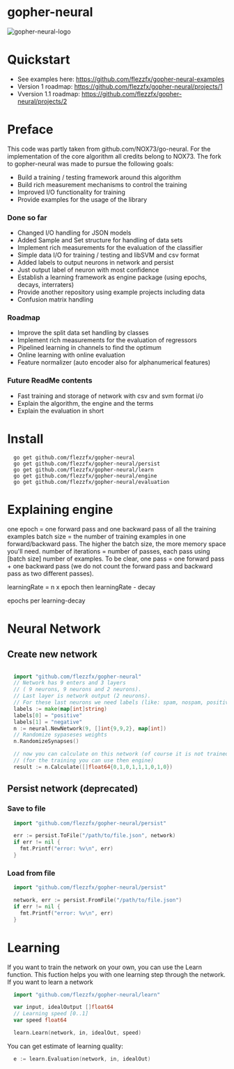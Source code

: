gopher-neural
==============
![gopher-neural-logo](http://alexander.bre.sk/x/gopher-neural-small.png " The Gopher Neural logo ")

# Quickstart
* See examples here: https://github.com/flezzfx/gopher-neural-examples
* Version 1 roadmap: https://github.com/flezzfx/gopher-neural/projects/1
* Vversion 1.1 roadmap: https://github.com/flezzfx/gopher-neural/projects/2 

# Preface
This code was partly taken from github.com/NOX73/go-neural. For the implementation of the core algorithm all credits belong to NOX73. The fork to gopher-neural was made to pursue the following goals:
* Build a training / testing framework around this algorithm
* Build rich measurement mechanisms to control the training
* Improved I/O functionality for training
* Provide examples for the usage of the library

### Done so far
* Changed I/O handling for JSON models
* Added Sample and Set structure for handling of data sets
* Implement rich measurements for the evaluation of the classifier
* Simple data I/O for training / testing and libSVM and csv format
* Added labels to output neurons in network and persist
* Just output label of neuron with most confidence
* Establish a learning framework as engine package (using epochs, decays, interraters)
* Provide another repository using example projects including data
* Confusion matrix handling

### Roadmap
* Improve the split data set handling by classes
* Implement rich measurements for the evaluation of regressors
* Pipelined learning in channels to find the optimum
* Online learning with online evaluation
* Feature normalizer (auto encoder also for alphanumerical features)

### Future ReadMe contents
* Fast training and storage of network with csv and svm format i/o
* Explain the algorithm, the engine and the terms
* Explain the evaluation in short

# Install

```
  go get github.com/flezzfx/gopher-neural
  go get github.com/flezzfx/gopher-neural/persist
  go get github.com/flezzfx/gopher-neural/learn
  go get github.com/flezzfx/gopher-neural/engine
  go get github.com/flezzfx/gopher-neural/evaluation
```

# Explaining engine

one epoch = one forward pass and one backward pass of all the training examples
batch size = the number of training examples in one forward/backward pass. The higher the batch size, the more memory space you'll need.
number of iterations = number of passes, each pass using [batch size] number of examples. To be clear, one pass = one forward pass + one backward pass (we do not count the forward pass and backward pass as two different passes).


learningRate = <number>
n x epoch
	then learningRate - decay

  epochs per learning-decay


# Neural Network

## Create new network

```go

  import "github.com/flezzfx/gopher-neural"
  // Network has 9 enters and 3 layers
  // ( 9 neurons, 9 neurons and 2 neurons).
  // Last layer is network output (2 neurons).
  // For these last neurons we need labels (like: spam, nospam, positive, negative)
  labels := make(map[int]string)
  labels[0] = "positive"
  labels[1] = "negative"
  n := neural.NewNetwork(9, []int{9,9,2}, map[int])
  // Randomize sypaseses weights
  n.RandomizeSynapses()

  // now you can calculate on this network (of course it is not trained yet)
  // (for the training you can use then engine)
  result := n.Calculate([]float64{0,1,0,1,1,1,0,1,0})

```

## Persist network (deprecated)

### Save to file

```go
  import "github.com/flezzfx/gopher-neural/persist"

  err := persist.ToFile("/path/to/file.json", network)
  if err != nil {
    fmt.Printf("error: %v\n", err)
  }
```

### Load from file

```go
  import "github.com/flezzfx/gopher-neural/persist"

  network, err := persist.FromFile("/path/to/file.json")
  if err != nil {
    fmt.Printf("error: %v\n", err)
  }
```

# Learning

If you want to train the network on your own, you can use the Learn function. This fuction helps you with one learning step through the network. If you want to learn a network
```go
  import "github.com/flezzfx/gopher-neural/learn"

  var input, idealOutput []float64
  // Learning speed [0..1]
  var speed float64

  learn.Learn(network, in, idealOut, speed)
```

You can get estimate of learning quality:

```go
  e := learn.Evaluation(network, in, idealOut)
```
